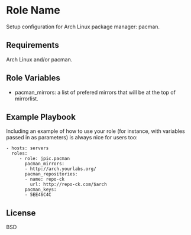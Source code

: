 Role Name
=========

Setup configuration for Arch Linux package manager: pacman.

Requirements
------------

Arch Linux and/or pacman.

Role Variables
--------------

- pacman_mirrors: a list of prefered mirrors that will be at the top of
  mirrorlist.

Example Playbook
----------------


Including an example of how to use your role (for instance, with variables passed in as parameters) is always nice for users too:

    - hosts: servers
      roles:
         - role: jpic.pacman
           pacman_mirrors:
           - http://arch.yourlabs.org/
           pacman_repositories:
           - name: repo-ck
             url: http://repo-ck.com/$arch
           pacman_keys:
           - 5EE46C4C

License
-------

BSD
